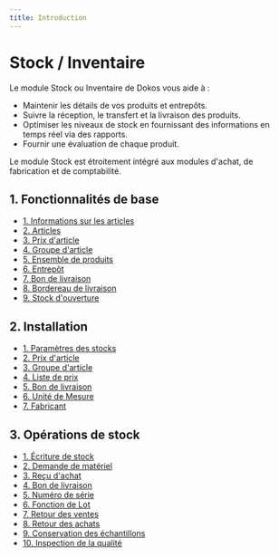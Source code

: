 ```yaml
---
title: Introduction
---
```


# Stock / Inventaire
Le module Stock ou Inventaire de Dokos vous aide à :

- Maintenir les détails de vos produits et entrepôts.
- Suivre la réception, le transfert et la livraison des produits.
- Optimiser les niveaux de stock en fournissant des informations en temps réel via des rapports.
- Fournir une évaluation de chaque produit.

Le module Stock est étroitement intégré aux modules d'achat, de fabrication et de comptabilité.

## 1. Fonctionnalités de base

- [1. Informations sur les articles](/dokos/parametrage/articles-info)
- [2. Articles](/dokos/parametrage/articles)
- [3. Prix d'article](/dokos/parametrage/articles-price)
- [4. Groupe d'article](/dokos/parametrage/articles-group)
- [5. Ensemble de produits](/stocks/product-bundle)
- [6. Entrepôt](/stocks/warehouse)
- [7. Bon de livraison](/stocks/delivery-note)
- [8. Bordereau de livraison](/stocks/packing-slip)
- [9. Stock d'ouverture](/stocks/opening-stock)


## 2. Installation

- [1. Paramètres des stocks](/stocks/stock-settings)
- [2. Prix d'article](/dokos/parametrage/articles-price)
- [3. Groupe d'article](/dokos/parametrage/articles-group)
- [4. Liste de prix](/configuration/liste-de-prix)
- [5. Bon de livraison](/stocks/delivery-note)
- [6. Unité de Mesure](/stocks/uom)
- [7. Fabricant](/stocks/manufacturer)



## 3. Opérations de stock

- [1. Écriture de stock](/stocks/stock-entry)
- [2. Demande de matériel](/stocks/material-request)
- [3. Reçu d'achat](/achats/purchase-receipt)
- [4. Bon de livraison](/stocks/delivery-note)
- [5. Numéro de série](/stocks/serial-no)
- [6. Fonction de Lot](/stocks/batch)
- [7. Retour des ventes](/stocks/sales-return)
- [8. Retour des achats](/stocks/purchase-return)
- [9. Conservation des échantillons](/stocks/retain-sample-stock)
- [10. Inspection de la qualité](/stocks/quality-inspection)